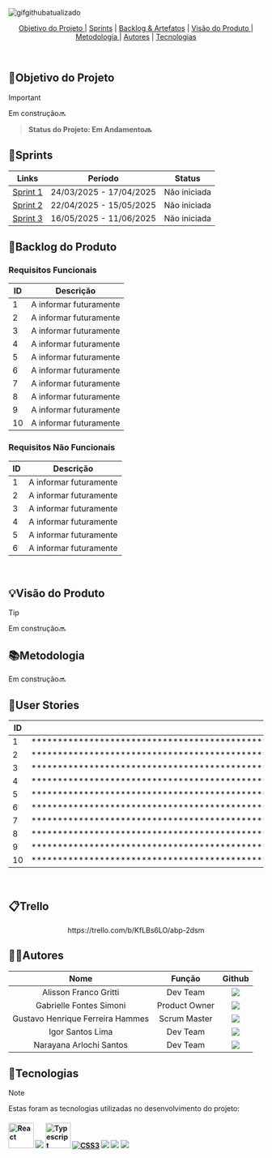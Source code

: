 ![gifgithubatualizado](https://github.com/user-attachments/assets/da2c22a6-1fee-4c20-8ffc-9aa337d1a9ea)
<br>

  

<p align="center">
  <a href="#objetivo">Objetivo do Projeto </a>  |
  <a href="#sprints">Sprints</a>  |
  <a href="#backlogArtefatos">Backlog & Artefatos</a>  |
  <a href="#visão">Visão do Produto </a>  |
  <a href="#metodologia">Metodologia </a>  |
  <a href="#autores">Autores</a>  |
  <a href="#tecnologias">Tecnologias </a>  
</p>

</br>

<span id="objetivo">
  
## 📌Objetivo do Projeto
> [!IMPORTANT]
> Em construção🔜

> **Status do Projeto: Em Andamento🔜**

<span id="sprints">

## 📅Sprints 

| Links | Período | Status |
|:-----:|:----------:|:---------:|
| [Sprint 1](https://github.com/octacodeteam/ABP1/tree/sprint-1) | 24/03/2025 - 17/04/2025 | Não iniciada |
| [Sprint 2](https://github.com/octacodeteam/ABP1/tree/sprint-2) | 22/04/2025 - 15/05/2025 | Não iniciada |  
| [Sprint 3](https://github.com/octacodeteam/ABP1/tree/sprint-3) | 16/05/2025 - 11/06/2025 | Não iniciada | 

<span id="backlogArtefatos">
  
## 🌲Backlog do Produto
<p align="center">

### Requisitos Funcionais

| ID        | Descrição                                                                  |
|-----------|----------------------------------------------------------------------------|
| 1     | A informar futuramente                                                         |
| 2     | A informar futuramente                                                         |
| 3     | A informar futuramente                                                         |
| 4     | A informar futuramente                                                         |
| 5     | A informar futuramente                                                         |
| 6     | A informar futuramente                                                         |
| 7     | A informar futuramente                                                         |
| 8     | A informar futuramente                                                         |
| 9     | A informar futuramente                                                         |
| 10    | A informar futuramente                                                         |

### Requisitos Não Funcionais

| ID        | Descrição                                                                  |
|-----------|----------------------------------------------------------------------------|
| 1    | A informar futuramente                                                         |
| 2    | A informar futuramente                                                         |
| 3    | A informar futuramente                                                         |
| 4    | A informar futuramente                                                         |
| 5    | A informar futuramente                                                         |
| 6    | A informar futuramente                                                         |

<br>

<span id="visão">
  
## 💡Visão do Produto
> [!TIP]
> Em construção🔜

<span id="metodologia">
  
## 📚Metodologia
Em construção🔜

<span id="tecnologias">
  
## 👥User Stories

| ID        | Descrição                                                                  |
|-----------|----------------------------------------------------------------------------|
| 1     | ****************************************************************************************************************                               |
| 2     | ****************************************************************************************************************                               |
| 3     | ****************************************************************************************************************                               |
| 4     | ****************************************************************************************************************                               |
| 5     | ****************************************************************************************************************                               |
| 6     | ****************************************************************************************************************                               |
| 7     | ****************************************************************************************************************                               |
| 8     | ****************************************************************************************************************                               |
| 9     | ****************************************************************************************************************                               |
| 10    | ****************************************************************************************************************                               |
<br>  

## 📋Trello
<p align="center">
https://trello.com/b/KfLBs6LO/abp-2dsm<br>

## 👨‍💻**Autores** 

|      Nome      |    Função       |                            Github                             |
| :--------------: | :-----------: | :----------------------------------------------------------: |
|  Alisson Franco Gritti  | Dev Team | <a href="https://github.com/alissonfatec"><img src="https://img.shields.io/badge/GitHub-100000?style=for-the-badge&logo=github&logoColor=white"></a> ||
|  Gabrielle Fontes Simoni  | Product Owner | <a href="https://github.com/gabifontes"><img src="https://img.shields.io/badge/GitHub-100000?style=for-the-badge&logo=github&logoColor=white"></a> |
|  Gustavo Henrique Ferreira Hammes  | Scrum Master | <a href="https://github.com/GustavoHammes"><img src="https://img.shields.io/badge/GitHub-100000?style=for-the-badge&logo=github&logoColor=white"></a> |
|  Igor Santos Lima  | Dev Team | <a href="https://github.com/IgorSantosL"><img src="https://img.shields.io/badge/GitHub-100000?style=for-the-badge&logo=github&logoColor=white"></a> |
|  Narayana Arlochi Santos  | Dev Team | <a href="https://github.com/narayanaarlochi"><img src="https://img.shields.io/badge/GitHub-100000?style=for-the-badge&logo=github&logoColor=white"></a> |
<span id="tecnologias">
  
## 🔌**Tecnologias**
> [!NOTE]
> Estas foram as tecnologias utilizadas no desenvolvimento do projeto:

<h4 align="left">
 <a href="https://www.w3schools.com/react/" target="_blank"><img src="https://upload.wikimedia.org/wikipedia/commons/a/a7/React-icon.svg" alt='React' target="_blank" width="50"></a>
 <a href="https://www.postgresql.org/" target="_blank"><img src="https://img.shields.io/badge/-PostgreSQL-4169E1?style=for-the-badge&logo=PostgreSQL&logoColor=white" target="_blank"></a>
 <a href="https://www.w3schools.com/typescript" target="_blank"><img src="https://upload.wikimedia.org/wikipedia/commons/4/4c/Typescript_logo_2020.svg" alt='Typescript' target="_blank" width="50"></a>
 <a href="https://www.w3schools.com/css/" target="_blank"><img src="https://img.shields.io/badge/-CSS-264de4?style=for-the-badge&logo=CSS3&logoColor=white" alt='CSS3' target="_blank"></a>
 <a href="https://www.figma.com" target="_blank"><img src="https://img.shields.io/badge/-Figma-%23E4405F?style=for-the-badge&logo=Figma&logoColor=white" target="_blank"></a>
 <a href="https://code.visualstudio.com" target="_blank"><img src="https://img.shields.io/badge/-Visual Studio Code-%2384CE?style=for-the-badge&logo=Visual Studio Code&logoColor=white" target="_blank"></a>
 <a href="https://trello.com" target="_blank"><img src="https://img.shields.io/badge/-Trello-0079BF?style=for-the-badge&logo=Trello&logoColor=white" target="_blank"></a>
</h4>
<br>
